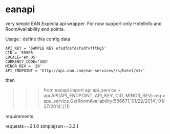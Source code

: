 eanapi
======

very simple EAN Expedia api wrapper. For now support only HotelInfo and RoomAvailability end points.

Usage :
define this config data 

    API_KEY = 'SAMPLE KEY efsdfdsfdsfsdfvfftkg5' 
    CID = '55505' 
    LOCALE='en_US' 
    CURRENCY_CODE='USD' 
    MINOR_REV = '20' 
    API_ENDPOINT = 'http://api.ean.com/ean-services/rs/hotel/v3/'

then

  >>> from eanapi import api
  >>> api_service = api.API(API_ENDPOINT, API_KEY, CID, MINOR_REV)
  >>> req = ape_service.GetRoomAvailability(566671,'01/22/2014','01/27/2014',[1])
  <Response >





requirements

requests==2.1.0
simplejson==3.3.1

